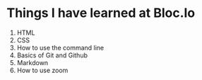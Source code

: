 # Things I have learned at Bloc.Io
1. HTML
1. CSS
1. How to use the command line
1. Basics of Git and Github
1. Markdown
1. How to use zoom
